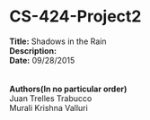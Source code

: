 # CS-424-Project2
**Title:** Shadows in the Rain<br />
**Description:** <br />
**Date:** 09/28/2015<br />
<br /><br />
**Authors(In no particular order)**<br />
Juan Trelles Trabucco<br />
Murali Krishna Valluri <br />

